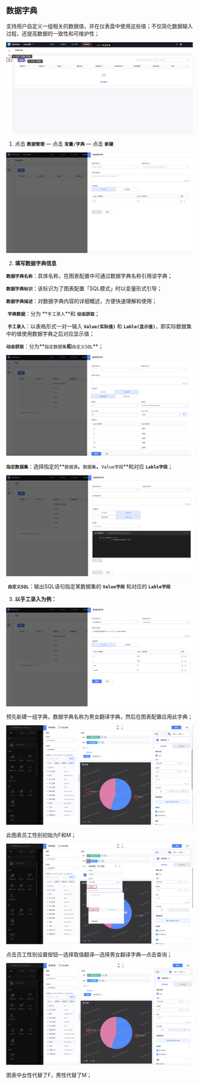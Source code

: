 ## 数据字典

支持用户自定义一组相关的数据值，并在仪表盘中使用这些值；不仅简化数据输入过程，还提高数据的一致性和可维护性；

![dictionary](../media/dictionary.png)

1. 点击 **`数据管理`**  — 点击 **`变量/字典`** — 点击 **`新建`**

![create-dictionat](../media/create-dictionaty.png)

2. **填写数据字典信息**

​         **`数据字典名称`**：具体名称，在图表配置中可通过数据字典名称引用该字典；

​         **`数据字典标识`**：该标识为了图表配置「SQL模式」时以变量形式引导；

​         **`数据字典描述`**：对数据字典内容的详细概述，方便快速理解和使用；

​         **`字典数据`**：分为 **`手工录入`**和 **`动态获取`**；

​         **`手工录入`**：以表格形式一对一输入 **`Value(实际值)`** 和 **`Lable(显示值)`**，即实际数据集中的值使用数据字典之后对应显示值；

​         **`动态获取`**：分为**`指定数据集`**和**`自定义SQL`**；

![dictionary1](../media/dictionary1.png)

​         **`指定数据集`**：选择指定的**`数据源`**、**`数据集`**、**`Value字段`**和对应 **`Lable字段`**；

![dictionary2](../media/dictionary2.png)

​         **`自定义SQL`**：输出SQL语句指定某数据集的 **`Value字段`** 和对应的 **`Lable字段`**                  

3. **以手工录入为例：**

![dictionary-example1](../media/dictionary-example1.png)

预先新建一组字典，数据字典名称为男女翻译字典，然后在图表配置应用此字典；

![dictionary-example2](../media/dictionary-example2.png)

此图表员工性别初始为F和M；

![dictionary-example3](../media/dictionary-example3.png)

点击员工性别设置按钮—选择取值翻译—选择男女翻译字典—点击查询；

![dictionary-example4](../media/dictionary-example4.png)

图表中女性代替了F，男性代替了M；